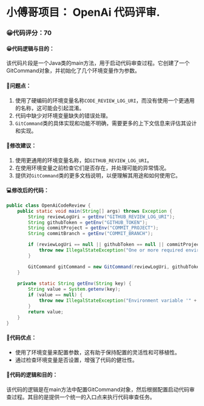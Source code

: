 # 小傅哥项目： OpenAi 代码评审.
### 😀代码评分：70
#### 😀代码逻辑与目的：
该代码片段是一个Java类的main方法，用于启动代码审查过程。它创建了一个GitCommand对象，并初始化了几个环境变量作为参数。

#### 🤔问题点：
1. 使用了硬编码的环境变量名称`CODE_REVIEW_LOG_URI`，而没有使用一个更通用的名称，这可能会引起混淆。
2. 代码中缺少对环境变量缺失的错误处理。
3. `GitCommand`类的具体实现和功能不明确，需要更多的上下文信息来评估其设计和实现。

#### 🎯修改建议：
1. 使用更通用的环境变量名称，如`GITHUB_REVIEW_LOG_URI`。
2. 在使用环境变量之前检查它们是否存在，并处理可能的异常情况。
3. 提供对`GitCommand`类的更多文档说明，以便理解其用途和如何使用它。

#### 💻修改后的代码：
```java
public class OpenAiCodeReview {
    public static void main(String[] args) throws Exception {
        String reviewLogUri = getEnv("GITHUB_REVIEW_LOG_URI");
        String githubToken = getEnv("GITHUB_TOKEN");
        String commitProject = getEnv("COMMIT_PROJECT");
        String commitBranch = getEnv("COMMIT_BRANCH");

        if (reviewLogUri == null || githubToken == null || commitProject == null || commitBranch == null) {
            throw new IllegalStateException("One or more required environment variables are missing.");
        }

        GitCommand gitCommand = new GitCommand(reviewLogUri, githubToken, commitProject, commitBranch);
    }
    
    private static String getEnv(String key) {
        String value = System.getenv(key);
        if (value == null) {
            throw new IllegalStateException("Environment variable '" + key + "' is not set.");
        }
        return value;
    }
}
```

#### 🎯代码优点：
- 使用了环境变量来配置参数，这有助于保持配置的灵活性和可移植性。
- 通过检查环境变量是否设置，增强了代码的健壮性。

#### 🎯代码的逻辑和目的：
该代码的逻辑是在main方法中配置GitCommand对象，然后根据配置启动代码审查过程。其目的是提供一个统一的入口点来执行代码审查任务。